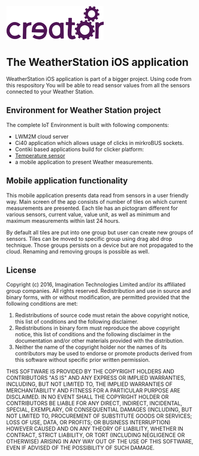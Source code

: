 ![](docs/creator_logo.png)

# The WeatherStation iOS application
WeatherStation iOS application is part of a bigger project. Using code from this respository You will
be able to read sensor values from all the sensors connected to your Weather Station.

## Environment for Weather Station project
The complete IoT Environment is built with following components:
* LWM2M cloud server
* Ci40 application which allows usage of clicks in mirkroBUS sockets.
* Contiki based applications build for clicker platform:
*  [Temperature sensor](https://github.com/CreatorKit/temperature-sensor)
* a mobile application to present Weather measurements.

## Mobile application functionality
This mobile application presents data read from sensors in a user friendly way. Main screen of the app consists
of number of tiles on which current measurements are presented. Each tile has an pictogram different
for various sensors, current value, value unit, as well as minimum and maximum measurements within last 24 hours.

By default all tiles are put into one group but user can create new groups of sensors. Tiles
can be moved to specific group using drag abd drop technique. Those groups persists on a device but
are not propagated to the cloud. Renaming and removing groups is possible as well.

## License
Copyright (c) 2016, Imagination Technologies Limited and/or its affiliated group companies.
All rights reserved.
Redistribution and use in source and binary forms, with or without modification, are permitted provided that the
following conditions are met:

1. Redistributions of source code must retain the above copyright notice, this list of conditions and the
following disclaimer.
2. Redistributions in binary form must reproduce the above copyright notice, this list of conditions and the
following disclaimer in the documentation and/or other materials provided with the distribution.
3. Neither the name of the copyright holder nor the names of its contributors may be used to endorse or promote
products derived from this software without specific prior written permission.

THIS SOFTWARE IS PROVIDED BY THE COPYRIGHT HOLDERS AND CONTRIBUTORS "AS IS" AND ANY EXPRESS OR IMPLIED WARRANTIES,
INCLUDING, BUT NOT LIMITED TO, THE IMPLIED WARRANTIES OF MERCHANTABILITY AND FITNESS FOR A PARTICULAR PURPOSE ARE
DISCLAIMED. IN NO EVENT SHALL THE COPYRIGHT HOLDER OR CONTRIBUTORS BE LIABLE FOR ANY DIRECT, INDIRECT, INCIDENTAL,
SPECIAL, EXEMPLARY, OR CONSEQUENTIAL DAMAGES (INCLUDING, BUT NOT LIMITED TO, PROCUREMENT OF SUBSTITUTE GOODS OR
SERVICES; LOSS OF USE, DATA, OR PROFITS; OR BUSINESS INTERRUPTION) HOWEVER CAUSED AND ON ANY THEORY OF LIABILITY,
WHETHER IN CONTRACT, STRICT LIABILITY, OR TORT (INCLUDING NEGLIGENCE OR OTHERWISE) ARISING IN ANY WAY OUT OF THE
USE OF THIS SOFTWARE, EVEN IF ADVISED OF THE POSSIBILITY OF SUCH DAMAGE.
